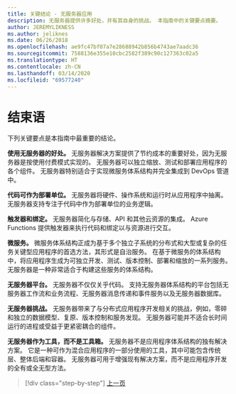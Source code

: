 ```yaml
---
title: 关键结论 - 无服务器应用
description: 无服务器提供许多好处，并有其自身的挑战。 本指南中的关键要点摘要。
author: JEREMYLIKNESS
ms.author: jeliknes
ms.date: 06/26/2018
ms.openlocfilehash: ae9fc47bf07a7e28688942b856b4743ae7aadc36
ms.sourcegitcommit: 7588136e355e10cbc2582f389c90c127363c02a5
ms.translationtype: HT
ms.contentlocale: zh-CN
ms.lasthandoff: 03/14/2020
ms.locfileid: "69577240"
---
```

# <a name="conclusion"></a>结束语

下列关键要点是本指南中最重要的结论。

**使用无服务器的好处。** 无服务器解决方案提供了节约成本的重要好处，因为无服务器是按使用付费模式实现的。 无服务器可以独立缩放、测试和部署应用程序的各个组件。 无服务器特别适合于实现微服务体系结构并完全集成到 DevOps 管道中。

**代码可作为部署单位。** 无服务器将硬件、操作系统和运行时从应用程序中抽离。 无服务器支持专注于代码中作为部署单位的业务逻辑。

**触发器和绑定。** 无服务器简化与存储、API 和其他云资源的集成。 Azure Functions 提供触发器来执行代码和绑定以与资源进行交互。

**微服务。** 微服务体系结构正成为基于多个独立子系统的分布式和大型或复杂的任务关键型应用程序的首选方法，其形式是自治服务。 在基于微服务的体系结构中，将应用程序生成为可独立开发、测试、版本控制、部署和缩放的一系列服务。 无服务器是一种非常适合于构建这些服务的体系结构。

**无服务器平台。** 无服务器不仅仅关乎代码。 支持无服务器体系结构的平台包括无服务器工作流和业务流程、无服务器消息传递和事件服务以及无服务器数据库。

**无服务器挑战。** 无服务器带来了与分布式应用程序开发相关的挑战，例如，零碎和独立的数据模型、复原、版本控制和服务发现。 无服务器可能并不适合长时间运行的进程或受益于更紧密耦合的组件。

**无服务器作为工具，而不是工具箱。** 无服务器不是应用程序体系结构的独有解决方案。 它是一种可作为混合应用程序的一部分使用的工具，其中可能包含传统层、整体后端和容器。 无服务器可用于增强现有解决方案，而不是应用程序开发的全有或全无型方法。

>[!div class="step-by-step"]
>[上一页](serverless-business-scenarios.md)
